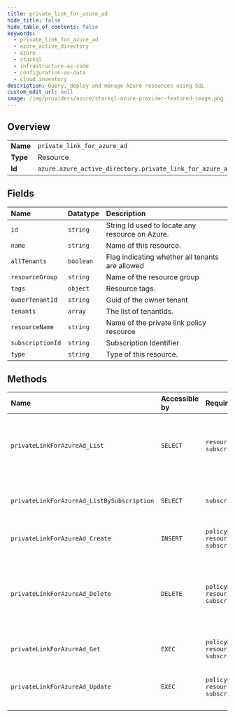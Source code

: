 ```yaml
---
title: private_link_for_azure_ad
hide_title: false
hide_table_of_contents: false
keywords:
  - private_link_for_azure_ad
  - azure_active_directory
  - azure    
  - stackql
  - infrastructure-as-code
  - configuration-as-data
  - cloud inventory
description: Query, deploy and manage Azure resources using SQL
custom_edit_url: null
image: /img/providers/azure/stackql-azure-provider-featured-image.png
---
```

  
    

## Overview
<table><tbody>
<tr><td><b>Name</b></td><td><code>private_link_for_azure_ad</code></td></tr>
<tr><td><b>Type</b></td><td>Resource</td></tr>
<tr><td><b>Id</b></td><td><code>azure.azure_active_directory.private_link_for_azure_ad</code></td></tr>
</tbody></table>

## Fields
| Name | Datatype | Description |
|:-----|:---------|:------------|
| `id` | `string` | String Id used to locate any resource on Azure. |
| `name` | `string` | Name of this resource. |
| `allTenants` | `boolean` | Flag indicating whether all tenants are allowed |
| `resourceGroup` | `string` | Name of the resource group |
| `tags` | `object` | Resource tags. |
| `ownerTenantId` | `string` | Guid of the owner tenant |
| `tenants` | `array` | The list of tenantIds. |
| `resourceName` | `string` | Name of the private link policy resource |
| `subscriptionId` | `string` | Subscription Identifier |
| `type` | `string` | Type of this resource. |
## Methods
| Name | Accessible by | Required Params | Description |
|:-----|:--------------|:----------------|:------------|
| `privateLinkForAzureAd_List` | `SELECT` | `resourceGroupName, subscriptionId` | Operation to return the list of Private Link Policies For AzureAD scoped to the resourceGroup. |
| `privateLinkForAzureAd_ListBySubscription` | `SELECT` | `subscriptionId` | Lists all  Private Link Policies For AzureAD in the given subscription. |
| `privateLinkForAzureAd_Create` | `INSERT` | `policyName, resourceGroupName, subscriptionId` | Creates a private link policy. |
| `privateLinkForAzureAd_Delete` | `DELETE` | `policyName, resourceGroupName, subscriptionId` | Deletes a private link policy. When operation completes, status code 200 returned without content. |
| `privateLinkForAzureAd_Get` | `EXEC` | `policyName, resourceGroupName, subscriptionId` | Gets a private link policy with a given name. |
| `privateLinkForAzureAd_Update` | `EXEC` | `policyName, resourceGroupName, subscriptionId` | Updates private link policy tags with specified values. |
